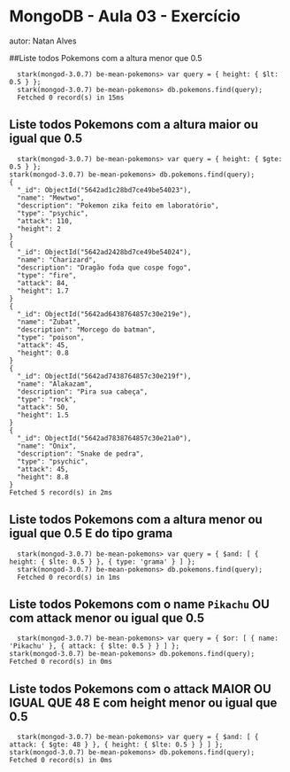 # MongoDB - Aula 03 - Exercício
autor: Natan Alves

##Liste todos Pokemons com a altura menor que 0.5
```
  stark(mongod-3.0.7) be-mean-pokemons> var query = { height: { $lt: 0.5 } };
  stark(mongod-3.0.7) be-mean-pokemons> db.pokemons.find(query);
  Fetched 0 record(s) in 15ms

```

## Liste todos Pokemons com a altura maior ou igual que 0.5
```
  stark(mongod-3.0.7) be-mean-pokemons> var query = { height: { $gte: 0.5 } };
stark(mongod-3.0.7) be-mean-pokemons> db.pokemons.find(query);
{
  "_id": ObjectId("5642ad1c28bd7ce49be54023"),
  "name": "Mewtwo",
  "description": "Pokemon zika feito em laboratório",
  "type": "psychic",
  "attack": 110,
  "height": 2
}
{
  "_id": ObjectId("5642ad2428bd7ce49be54024"),
  "name": "Charizard",
  "description": "Dragão foda que cospe fogo",
  "type": "fire",
  "attack": 84,
  "height": 1.7
}
{
  "_id": ObjectId("5642ad6438764857c30e219e"),
  "name": "Zubat",
  "description": "Morcego do batman",
  "type": "poison",
  "attack": 45,
  "height": 0.8
}
{
  "_id": ObjectId("5642ad7438764857c30e219f"),
  "name": "Alakazam",
  "description": "Pira sua cabeça",
  "type": "rock",
  "attack": 50,
  "height": 1.5
}
{
  "_id": ObjectId("5642ad7838764857c30e21a0"),
  "name": "Onix",
  "description": "Snake de pedra",
  "type": "psychic",
  "attack": 45,
  "height": 8.8
}
Fetched 5 record(s) in 2ms

```

## Liste todos Pokemons com a altura menor ou igual que 0.5 E do tipo grama
```
  stark(mongod-3.0.7) be-mean-pokemons> var query = { $and: [ { height: { $lte: 0.5 } }, { type: 'grama' } ] };
  stark(mongod-3.0.7) be-mean-pokemons> db.pokemons.find(query);
  Fetched 0 record(s) in 1ms

```

## Liste todos Pokemons com o name `Pikachu` OU com attack menor ou igual que 0.5
```
  stark(mongod-3.0.7) be-mean-pokemons> var query = { $or: [ { name: 'Pikachu' }, { attack: { $lte: 0.5 } } ] };
stark(mongod-3.0.7) be-mean-pokemons> db.pokemons.find(query);
Fetched 0 record(s) in 0ms

```

## Liste todos Pokemons com o attack MAIOR OU IGUAL QUE 48 E com  height menor ou igual que 0.5
```
  stark(mongod-3.0.7) be-mean-pokemons> var query = { $and: [ { attack: { $gte: 48 } }, { height: { $lte: 0.5 } } ] };
stark(mongod-3.0.7) be-mean-pokemons> db.pokemons.find(query);
Fetched 0 record(s) in 0ms

```
